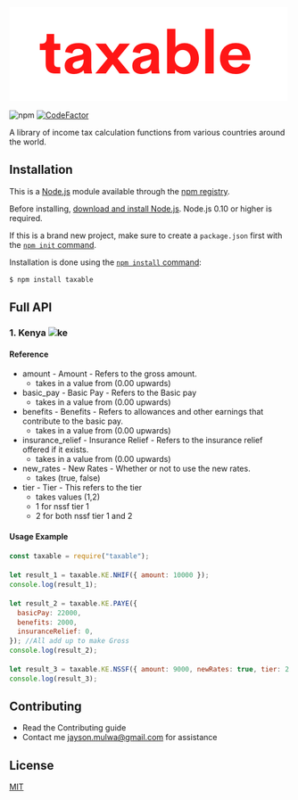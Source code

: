 [![Logo](assets/taxable.png)](https://github.com/jaysonmulwa/taxable/)

![npm](https://img.shields.io/npm/v/taxable?color=green&label=taxable)
[![CodeFactor](https://www.codefactor.io/repository/github/jaysonmulwa/taxable/badge)](https://www.codefactor.io/repository/github/jaysonmulwa/taxable)

A library of income tax calculation functions from various countries around the world.

## Installation

This is a [Node.js](https://nodejs.org/en/) module available through the
[npm registry](https://www.npmjs.com/).

Before installing, [download and install Node.js](https://nodejs.org/en/download/).
Node.js 0.10 or higher is required.

If this is a brand new project, make sure to create a `package.json` first with
the [`npm init` command](https://docs.npmjs.com/creating-a-package-json-file).

Installation is done using the
[`npm install` command](https://docs.npmjs.com/getting-started/installing-npm-packages-locally):

```bash
$ npm install taxable
```

## Full API

### 1. Kenya <img src="https://static.dwcdn.net/css/flag-icons/flags/4x3/ke.svg" alt="ke" height="15">

#### Reference

- amount - Amount - Refers to the gross amount.
  - takes in a value from (0.00 upwards)
- basic_pay - Basic Pay - Refers to the Basic pay
  - takes in a value from (0.00 upwards)
- benefits - Benefits - Refers to allowances and other earnings that contribute to the basic pay.
  - takes in a value from (0.00 upwards)
- insurance_relief - Insurance Relief - Refers to the insurance relief offered if it exists.
  - takes in a value from (0.00 upwards)
- new_rates - New Rates - Whether or not to use the new rates.
  - takes (true, false)
- tier - Tier - This refers to the tier
  - takes values (1,2)
  - 1 for nssf tier 1
  - 2 for both nssf tier 1 and 2

#### Usage Example

```js
const taxable = require("taxable");

let result_1 = taxable.KE.NHIF({ amount: 10000 });
console.log(result_1);

let result_2 = taxable.KE.PAYE({
  basicPay: 22000,
  benefits: 2000,
  insuranceRelief: 0,
}); //All add up to make Gross
console.log(result_2);

let result_3 = taxable.KE.NSSF({ amount: 9000, newRates: true, tier: 2 }); //Amount is Gross Pay or Pensionable amount
console.log(result_3);
```

## Contributing

- Read the Contributing guide
- Contact me jayson.mulwa@gmail.com for assistance

## License

[MIT](LICENSE)
